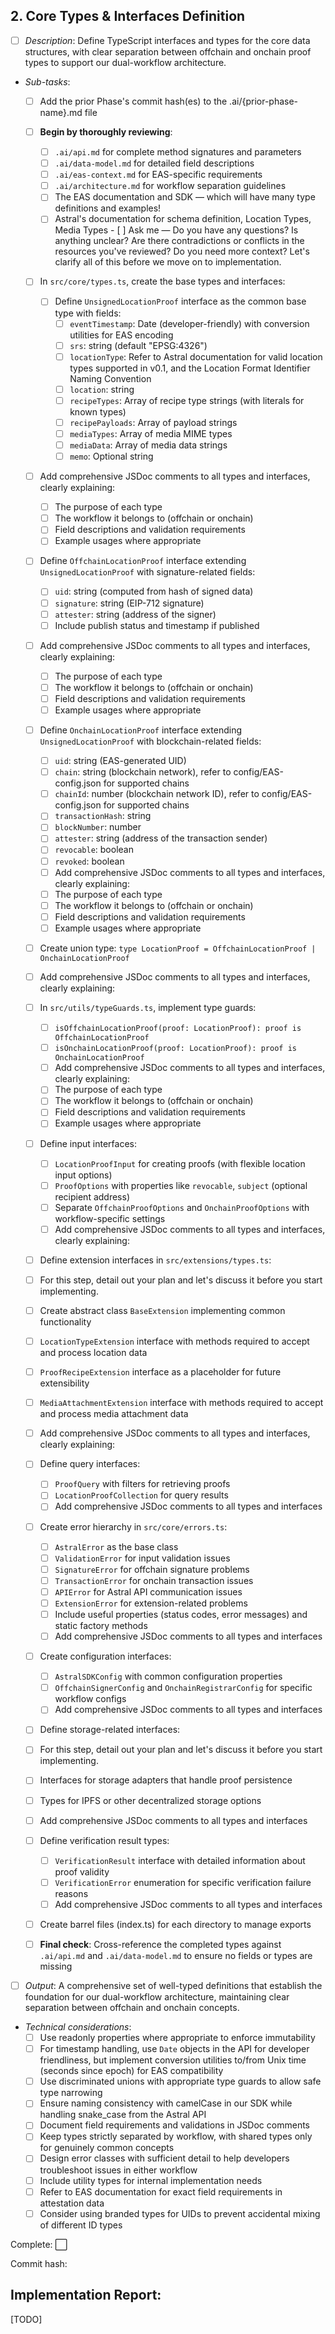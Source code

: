 ## **2. Core Types & Interfaces Definition**  
   - [ ] *Description*: Define TypeScript interfaces and types for the core data structures, with clear separation between offchain and onchain proof types to support our dual-workflow architecture.
   
   - *Sub-tasks*: 
     - [ ] Add the prior Phase's commit hash(es) to the .ai/{prior-phase-name}.md file
     - [ ] **Begin by thoroughly reviewing**:
       - [ ] `.ai/api.md` for complete method signatures and parameters
       - [ ] `.ai/data-model.md` for detailed field descriptions
       - [ ] `.ai/eas-context.md` for EAS-specific requirements
       - [ ] `.ai/architecture.md` for workflow separation guidelines
       - [ ] The EAS documentation and SDK — which will have many type definitions and examples!
       - [ ] Astral's documentation for schema definition, Location Types, Media Types
    - [ ] Ask me — Do you have any questions? Is anything unclear? Are there contradictions or conflicts in the resources you've reviewed? Do you need more context? Let's clarify all of this before we move on to implementation. 

     - [ ] In `src/core/types.ts`, create the base types and interfaces:
       - [ ] Define `UnsignedLocationProof` interface as the common base type with fields:
         - [ ] `eventTimestamp`: Date (developer-friendly) with conversion utilities for EAS encoding
         - [ ] `srs`: string (default "EPSG:4326")
         - [ ] `locationType`: Refer to Astral documentation for valid location types supported in v0.1, and the Location Format Identifier Naming Convention
         - [ ] `location`: string
         - [ ] `recipeTypes`: Array of recipe type strings (with literals for known types)
         - [ ] `recipePayloads`: Array of payload strings
         - [ ] `mediaTypes`: Array of media MIME types
         - [ ] `mediaData`: Array of media data strings
         - [ ] `memo`: Optional string
      - [ ] Add comprehensive JSDoc comments to all types and interfaces, clearly explaining:
        - [ ] The purpose of each type
        - [ ] The workflow it belongs to (offchain or onchain)
        - [ ] Field descriptions and validation requirements
        - [ ] Example usages where appropriate

       - [ ] Define `OffchainLocationProof` interface extending `UnsignedLocationProof` with signature-related fields:
         - [ ] `uid`: string (computed from hash of signed data)
         - [ ] `signature`: string (EIP-712 signature)
         - [ ] `attester`: string (address of the signer)
         - [ ] Include publish status and timestamp if published
        - [ ] Add comprehensive JSDoc comments to all types and interfaces, clearly explaining:
          - [ ] The purpose of each type
          - [ ] The workflow it belongs to (offchain or onchain)
          - [ ] Field descriptions and validation requirements
          - [ ] Example usages where appropriate

       - [ ] Define `OnchainLocationProof` interface extending `UnsignedLocationProof` with blockchain-related fields:
         - [ ] `uid`: string (EAS-generated UID)
         - [ ] `chain`: string (blockchain network), refer to config/EAS-config.json for supported chains
         - [ ] `chainId`: number (blockchain network ID), refer to config/EAS-config.json for supported chains
         - [ ] `transactionHash`: string
         - [ ] `blockNumber`: number
         - [ ] `attester`: string (address of the transaction sender)
         - [ ] `revocable`: boolean
         - [ ] `revoked`: boolean
         - [ ] Add comprehensive JSDoc comments to all types and interfaces, clearly explaining:
          - [ ] The purpose of each type
          - [ ] The workflow it belongs to (offchain or onchain)
          - [ ] Field descriptions and validation requirements
          - [ ] Example usages where appropriate

       - [ ] Create union type: `type LocationProof = OffchainLocationProof | OnchainLocationProof`
       - [ ] Add comprehensive JSDoc comments to all types and interfaces, clearly explaining:
     - [ ] In `src/utils/typeGuards.ts`, implement type guards:
       - [ ] `isOffchainLocationProof(proof: LocationProof): proof is OffchainLocationProof`
       - [ ] `isOnchainLocationProof(proof: LocationProof): proof is OnchainLocationProof`
       - [ ] Add comprehensive JSDoc comments to all types and interfaces, clearly explaining:
        - [ ] The purpose of each type
        - [ ] The workflow it belongs to (offchain or onchain)
        - [ ] Field descriptions and validation requirements
        - [ ] Example usages where appropriate
       
     - [ ] Define input interfaces:
       - [ ] `LocationProofInput` for creating proofs (with flexible location input options)
       - [ ] `ProofOptions` with properties like `revocable`, `subject` (optional recipient address)
       - [ ] Separate `OffchainProofOptions` and `OnchainProofOptions` with workflow-specific settings
       - [ ] Add comprehensive JSDoc comments to all types and interfaces, clearly explaining:
     - [ ] Define extension interfaces in `src/extensions/types.ts`:
      - [ ] For this step, detail out your plan and let's discuss it before you start implementing.
      - [ ] Create abstract class `BaseExtension` implementing common functionality
       - [ ] `LocationTypeExtension` interface with methods required to accept and process location data
       - [ ] `ProofRecipeExtension` interface as a placeholder for future extensibility
       - [ ] `MediaAttachmentExtension` interface with methods required to accept and process media attachment data
       - [ ] Add comprehensive JSDoc comments to all types and interfaces, clearly explaining:
       
     - [ ] Define query interfaces:
       - [ ] `ProofQuery` with filters for retrieving proofs
       - [ ] `LocationProofCollection` for query results
       - [ ] Add comprehensive JSDoc comments to all types and interfaces

     - [ ] Create error hierarchy in `src/core/errors.ts`:
       - [ ] `AstralError` as the base class
       - [ ] `ValidationError` for input validation issues
       - [ ] `SignatureError` for offchain signature problems
       - [ ] `TransactionError` for onchain transaction issues
       - [ ] `APIError` for Astral API communication issues
       - [ ] `ExtensionError` for extension-related problems
       - [ ] Include useful properties (status codes, error messages) and static factory methods
       - [ ] Add comprehensive JSDoc comments to all types and interfaces
       
     - [ ] Create configuration interfaces:
       - [ ] `AstralSDKConfig` with common configuration properties
       - [ ] `OffchainSignerConfig` and `OnchainRegistrarConfig` for specific workflow configs
       - [ ] Add comprehensive JSDoc comments to all types and interfaces
     - [ ] Define storage-related interfaces:
      - [ ] For this step, detail out your plan and let's discuss it before you start implementing.
       - [ ] Interfaces for storage adapters that handle proof persistence
       - [ ] Types for IPFS or other decentralized storage options
       - [ ] Add comprehensive JSDoc comments to all types and interfaces

     - [ ] Define verification result types:
       - [ ] `VerificationResult` interface with detailed information about proof validity
       - [ ] `VerificationError` enumeration for specific verification failure reasons
       - [ ] Add comprehensive JSDoc comments to all types and interfaces
       
     - [ ] Create barrel files (index.ts) for each directory to manage exports
     
     - [ ] **Final check**: Cross-reference the completed types against `.ai/api.md` and `.ai/data-model.md` to ensure no fields or types are missing
       
   - [ ] *Output*: A comprehensive set of well-typed definitions that establish the foundation for our dual-workflow architecture, maintaining clear separation between offchain and onchain concepts.
   
   - *Technical considerations*: 
     - [ ] Use readonly properties where appropriate to enforce immutability
     - [ ] For timestamp handling, use `Date` objects in the API for developer friendliness, but implement conversion utilities to/from Unix time (seconds since epoch) for EAS compatibility
     - [ ] Use discriminated unions with appropriate type guards to allow safe type narrowing
     - [ ] Ensure naming consistency with camelCase in our SDK while handling snake_case from the Astral API
     - [ ] Document field requirements and validations in JSDoc comments
     - [ ] Keep types strictly separated by workflow, with shared types only for genuinely common concepts
     - [ ] Design error classes with sufficient detail to help developers troubleshoot issues in either workflow
     - [ ] Include utility types for internal implementation needs
     - [ ] Refer to EAS documentation for exact field requirements in attestation data
     - [ ] Consider using branded types for UIDs to prevent accidental mixing of different ID types

Complete: ⬜️

Commit hash: <todo>

## Implementation Report:

[TODO]